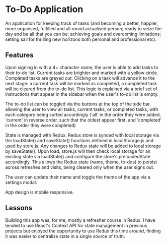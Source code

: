 # To-Do Application

An application for keeping track of tasks (and becoming a better, happier, more organised, fulfilled and all round actualised person; ready to seize the day and be all that you can be; achieving goals and overcoming limitations; setting sail for thrilling new horizons both personal and professional etc).

## Features

Upon signing in with a 4+ character name, the user is able to add tasks to their to-do list. Current tasks are brighter and marked with a yellow circle. Completed tasks are greyed out. Clicking on a task will advance it to the next stage: a current task will be marked as completed, a completed task will be cleared from the to-do list. This logic is explained via a brief set of instructions that appear in the sidebar when the user's to-do list is empty. 

The to-do list can be toggled via the buttons at the top of the side bar, allowing the user to view all tasks, current tasks, or completed tasks, with each category being sorted accordingly ('all' in the order they were added, 'current' in reverse order, such that the oldest appear first, and 'completed' in the order they were completed)

State is managed with Redux. Redux store is synced with local storage via the loadState() and saveState() functions defined in localStorage.js and used by store.js. Any changes to Redux state will be added to local storage by saveState(). Upon load, store.js will then check local storage for an existing state via loadState() and configure the store's preloadedState accordingly. This allows the Redux state (name, theme, to-dos) to persist across refreshes and visits, being cleared only when the user signs out.

The user can update their name and toggle the theme of the app via a settings modal.

App design is mobile responsive.

## Lessons

Building this app was, for me, mostly a refresher course in Redux. I have tended to use React's Context API for state management in previous projects but enjoyed the opportunity to use Redux this time around, finding it was easier to centralise state in a single source of truth.

